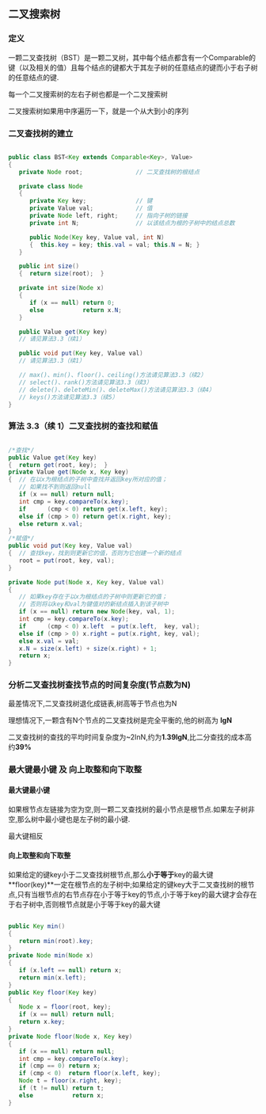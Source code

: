 ## 二叉搜索树

### 定义

一颗二叉查找树（BST）是一颗二叉树，其中每个结点都含有一个Comparable的键（以及相关的值）且每个结点的键都大于其左子树的任意结点的键而小于右子树的任意结点的键.

每一个二叉搜索树的左右子树也都是一个二叉搜索树

二叉搜索树如果用中序遍历一下，就是一个从大到小的序列

### 二叉查找树的建立

```java

public class BST<Key extends Comparable<Key>, Value>
{
   private Node root;               // 二叉查找树的根结点

   private class Node
   {
      private Key key;              // 键
      private Value val;            // 值
      private Node left, right;     // 指向子树的链接
      private int N;                // 以该结点为根的子树中的结点总数

      public Node(Key key, Value val, int N)
      {  this.key = key; this.val = val; this.N = N; }
   }

   public int size()
   {  return size(root);  }

   private int size(Node x)
   {
      if (x == null) return 0;
      else           return x.N;
   }

   public Value get(Key key)
   // 请见算法3.3（续1）

   public void put(Key key, Value val)
   // 请见算法3.3（续1）

   // max()、min()、floor()、ceiling()方法请见算法3.3（续2）
   // select()、rank()方法请见算法3.3（续3）
   // delete()、deleteMin()、deleteMax()方法请见算法3.3（续4）
   // keys()方法请见算法3.3（续5）
}

```

### 算法 3.3（续 1）二叉查找树的查找和赋值

```java 

/*查找*/
public Value get(Key key)
{  return get(root, key);  }
private Value get(Node x, Key key)
{  // 在以x为根结点的子树中查找并返回key所对应的值；
   // 如果找不到则返回null
   if (x == null) return null;
   int cmp = key.compareTo(x.key);
   if      (cmp < 0) return get(x.left, key);
   else if (cmp > 0) return get(x.right, key);
   else return x.val;
}
/*赋值*/
public void put(Key key, Value val)
{  // 查找key，找到则更新它的值，否则为它创建一个新的结点
   root = put(root, key, val);
}

private Node put(Node x, Key key, Value val)
{
   // 如果key存在于以x为根结点的子树中则更新它的值；
   // 否则将以key和val为键值对的新结点插入到该子树中
   if (x == null) return new Node(key, val, 1);
   int cmp = key.compareTo(x.key);
   if      (cmp < 0) x.left  = put(x.left,  key, val);
   else if (cmp > 0) x.right = put(x.right, key, val);
   else x.val = val;
   x.N = size(x.left) + size(x.right) + 1;
   return x;
}

```

### 分析二叉查找树查找节点的时间复杂度(节点数为N)

最差情况下,二叉查找树退化成链表,树高等于节点也为N

理想情况下,一颗含有N个节点的二叉查找树是完全平衡的,他的树高为 **lgN**

二叉查找树的查找的平均时间复杂度为~2InN,约为**1.39lgN**,比二分查找的成本高约**39%**


### 最大键最小键 及 向上取整和向下取整

#### 最大键最小键

如果根节点左链接为空为空,则一颗二叉查找树的最小节点是根节点.如果左子树非空,那么树中最小键也是左子树的最小键.

最大键相反


#### 向上取整和向下取整

如果给定的键key小于二叉查找树根节点,那么**小于等于**key的最大键**floor(key)**一定在根节点的左子树中;如果给定的键key大于二叉查找树的根节点,只有当根节点的右节点存在小于等于key的节点,小于等于key的最大键才会存在于右子树中,否则根节点就是小于等于key的最大键

```java

public Key min()
{
   return min(root).key;
}
private Node min(Node x)
{
   if (x.left == null) return x;
   return min(x.left);
}
public Key floor(Key key)
{
   Node x = floor(root, key);
   if (x == null) return null;
   return x.key;
}
private Node floor(Node x, Key key)
{
   if (x == null) return null;
   int cmp = key.compareTo(x.key);
   if (cmp == 0) return x;
   if (cmp < 0)  return floor(x.left, key);
   Node t = floor(x.right, key);
   if (t != null) return t;
   else           return x;
}

```




